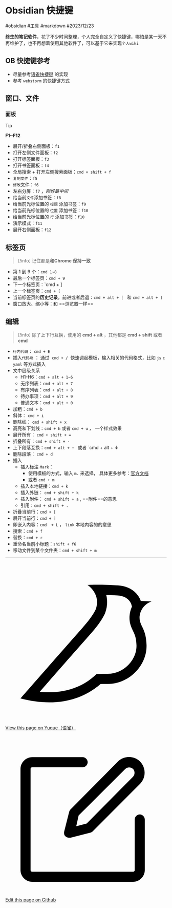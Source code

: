 
# Obsidian 快捷键


<Badge type="danger">#obsidian</Badge>  <Badge type="info">#工具</Badge> <Badge type="info">#markdown</Badge> <Badge type="danger">#2023/12/23</Badge> 

**终生的笔记软件**，花了不少时间整理，个人完全自定义了快捷键，哪怕是某一天不再维护了，也不再想着使用其他软件了，可以基于它来实现`个人wiki`

## OB 快捷键参考

- 尽量参考[语雀快捷键](https://www.yuque.com/yuque/gpvawt/shortcut) 的实现
- 参考 `webstorm` 的快捷键方式

## 窗口、文件

### 面板

> [!tip]
> **F1~F12**  

- 展开/折叠右侧面板：`f1`
- 打开左侧文件面板：`f2`
- 打开标签面板：`f3`
- 打开书签面板：`f4`
- 全局搜索 + 打开左侧搜索面板：`cmd + shift + f`
- `复制文件`：`f5`
- `修改`文件：`f6`
- 左右分屏：`f7` ，*刚好最中间*
- 给当前`文件`添加书签：`f8`
- 给当前光标位置的 `标题` 添加书签：`f9`
- 给当前光标位置的 `位置` 添加书签：`f10`
- 给当前光标位置的 `行`  添加书签：`f10`
- 演示模式：`f11`
- 展开右侧面板：`f12`


## 标签页

> [!info]
>  记住都是**和Chrome 保持一致** 


- 第 1 到 9 个：`cmd 1~8`
- 最后一个标签页：`cmd + 9`
- 下一个标签页：`cmd + ]
- 上一个标签页：`cmd + [`
- 当前标签页的**历史记录**，前进或者后退：`cmd + alt + [ `   和  `cmd + alt + ]`
- 窗口放大、缩小等：和 ==浏览器一样==

## 编辑

> [!info]
> 除了上下行互换，使用的 **cmd + alt** ，其他都是 **cmd + shift** 或者 **cmd**

- `行内代码`： `cmd + E`
- 插入`代码块` ： 通过  `cmd + /`  快速调起模板，输入相关的代码格式，比如 `js` `c` `yaml` 等方式插入
- 文中层级关系
	- H1-H6：`cmd + alt + 1~6`
	- 无序列表：`cmd + alt + 7` 
	- 有序列表：`cmd + alt + 8` 
	- 待办事项：`cmd + alt + 9` 
	- 普通文本：`cmd + alt + 0`  
- 加粗：`cmd + b`
- 斜体： `cmd + i`
- 删除线： `cmd + shift + x`   
- 高亮和下划线：`cmd + h`  或者 `cmd + u`  ， 一个样式效果
- 展开所有： `cmd + shift + =`
- 折叠所有：`cmd + shift + -`
- 上下段落互换：`cmd + alt + ↑ `  或者  `cmd + alt + ↓ 
- 删除段落： `cmd + d `
- 插入
	- 插入标注 `Mark`：
		- 使用模板的方式，输入 `m.` 来选择， 具体更多参考：[官方文档](https://help.obsidian.md/Editing+and+formatting/Callouts)
		- 或者 `cmd + m`
	- 插入本地链接：`cmd + k`
	- 插入外链： `cmd + shift + k`  
	- 插入附件： `cmd + shift + a`   , ==附件==的意思
	- 引用：`cmd + shift + .`
- 折叠当前行：`cmd + [`
- 展开当前行：`cmd + ]`
- 即嵌入内容：`cmd  + L`  ， `link` 本地内容的的意思
- 搜索：`cmd + f`
- 替换：`cmd + r`
- 重命名当前小标题：`shift + f6`
- 移动文件到某个文件夹：`cmd + shift + m`


---
<div class="liguwe-doc-footer">
            <div class="liguwe-doc-footer-edit-link">
                <p class="liguwe-doc-footer-p">
                    <svg t="1687912573060" class="icon" viewBox="0 0 1024 1024" version="1.1" xmlns="http://www.w3.org/2000/svg" p-id="1498">
                        <path d="M854.6 370.6c-9.9-39.4 9.9-102.2 73.4-124.4l-67.9-3.6s-25.7-90-143.6-98c-117.8-8.1-194.9-3-195-3 0.1 0 87.4 55.6 52.4 154.7-25.6 52.5-65.8 95.6-108.8 144.7-1.3 1.3-2.5 2.6-3.5 3.7C319.4 605 96 860 96 860c245.9 64.4 410.7-6.3 508.2-91.1 20.5-0.2 35.9-0.3 46.3-0.3 135.8 0 250.6-117.6 245.9-248.4-3.2-89.9-31.9-110.2-41.8-149.6z m-204.1 334c-10.6 0-26.2 0.1-46.8 0.3l-23.6 0.2-17.8 15.5c-47.1 41-104.4 71.5-171.4 87.6-52.5 12.6-110 16.2-172.7 9.6 18-20.5 36.5-41.6 55.4-63.1 92-104.6 173.8-197.5 236.9-268.5l1.4-1.4 1.3-1.5c4.1-4.6 20.6-23.3 24.7-28.1 9.7-11.1 17.3-19.9 24.5-28.6 30.7-36.7 52.2-67.8 69-102.2l1.6-3.3 1.2-3.4c13.7-38.8 15.4-76.9 6.2-112.8 22.5 0.7 46.5 1.9 71.7 3.6 33.3 2.3 55.5 12.9 71.1 29.2 5.8 6 10.2 12.5 13.4 18.7 1 2 1.7 3.6 2.3 5l5 17.7c-15.7 34.5-19.9 73.3-11.4 107.2 3 11.8 6.9 22.4 12.3 34.4 2.1 4.7 9.5 20.1 11 23.3 10.3 22.7 15.4 43 16.7 78.7 3.3 94.6-82.7 181.9-182 181.9z"
                              p-id="1499" ></path>
                    </svg>
                    <a href="https://www.yuque.com/liguwe/post/151a786a-a63e-5388-ada4-27be5aef5c4e" target="_blank" class="liguwe-doc-footer-edit-link-a">
                        View this page on Yuque（语雀）
                    </a>
                </p>
                <p class="liguwe-doc-footer-p">
                    <svg t="1687913054251" class="icon" viewBox="0 0 1024 1024" version="1.1" xmlns="http://www.w3.org/2000/svg" p-id="5173"><path d="M853.333333 501.333333c-17.066667 0-32 14.933333-32 32v320c0 6.4-4.266667 10.666667-10.666666 10.666667H170.666667c-6.4 0-10.666667-4.266667-10.666667-10.666667V213.333333c0-6.4 4.266667-10.666667 10.666667-10.666666h320c17.066667 0 32-14.933333 32-32s-14.933333-32-32-32H170.666667c-40.533333 0-74.666667 34.133333-74.666667 74.666666v640c0 40.533333 34.133333 74.666667 74.666667 74.666667h640c40.533333 0 74.666667-34.133333 74.666666-74.666667V533.333333c0-17.066667-14.933333-32-32-32z"  p-id="5174"></path><path d="M405.333333 484.266667l-32 125.866666c-2.133333 10.666667 0 23.466667 8.533334 29.866667 6.4 6.4 14.933333 8.533333 23.466666 8.533333h8.533334l125.866666-32c6.4-2.133333 10.666667-4.266667 14.933334-8.533333l300.8-300.8c38.4-38.4 38.4-102.4 0-140.8-38.4-38.4-102.4-38.4-140.8 0L413.866667 469.333333c-4.266667 4.266667-6.4 8.533333-8.533334 14.933334z m59.733334 23.466666L761.6 213.333333c12.8-12.8 36.266667-12.8 49.066667 0 12.8 12.8 12.8 36.266667 0 49.066667L516.266667 558.933333l-66.133334 17.066667 14.933334-68.266667z"  p-id="5175"></path></svg>
                    <a href="https://github.com/liguwe/liguwe.github.io/blob/master/docs/151a786a-a63e-5388-ada4-27be5aef5c4e.md" target="_blank" class="liguwe-doc-footer-edit-link-a">Edit this page on Github</a>
                </p>
            </div>
            <div id="liguwe-comment"></div></div>